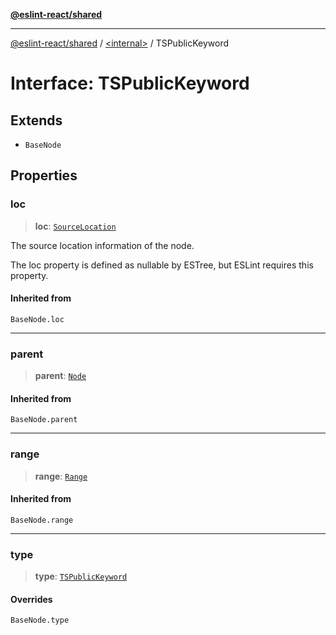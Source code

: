 [**@eslint-react/shared**](../../README.md)

***

[@eslint-react/shared](../../README.md) / [\<internal\>](../README.md) / TSPublicKeyword

# Interface: TSPublicKeyword

## Extends

- `BaseNode`

## Properties

### loc

> **loc**: [`SourceLocation`](SourceLocation.md)

The source location information of the node.

The loc property is defined as nullable by ESTree, but ESLint requires this property.

#### Inherited from

`BaseNode.loc`

***

### parent

> **parent**: [`Node`](../type-aliases/Node.md)

#### Inherited from

`BaseNode.parent`

***

### range

> **range**: [`Range`](../type-aliases/Range.md)

#### Inherited from

`BaseNode.range`

***

### type

> **type**: [`TSPublicKeyword`](../README.md#tspublickeyword)

#### Overrides

`BaseNode.type`
